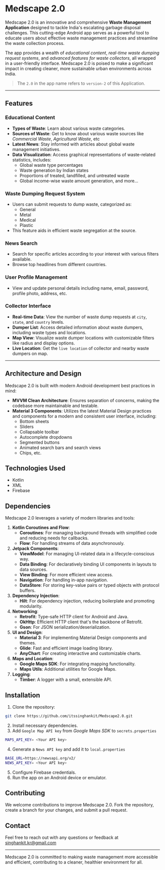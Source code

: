 # Medscape 2.0

Medscape 2.0 is an innovative and comprehensive **Waste Management Application** designed to tackle
India's escalating garbage disposal challenges. This cutting-edge Android app serves as a powerful
tool to educate users about effective waste management practices and streamline the waste collection
process.

The app provides a wealth of _educational content_, _real-time waste dumping request systems_, and
_advanced features for waste collectors_, all wrapped in a user-friendly interface. Medscape 2.0 is
poised to make a significant impact in creating cleaner, more sustainable urban environments across
India.

> The `2.0` in the app name refers to `version-2` of this Application.

---
## Features

### Educational Content

- **Types of Waste**: Learn about various waste categories.
- **Sources of Waste**: Get to know about various waste sources like _Commercial Waste_,
  _Agricultural Waste_, etc
- **Latest News**: Stay informed with articles about global waste management initiatives.
- **Data Visualization**: Access graphical representations of waste-related statistics, includes:
    - Global waste type percentages
    - Waste generation by Indian states
    - Proportions of treated, landfilled, and untreated waste
    - Global income-wise waste amount generation, and more...

### Waste Dumping Request System

- Users can submit requests to dump waste, categorized as:
    - General
    - Metal
    - Medical
    - Plastic
- This feature aids in efficient waste segregation at the source.

### News Search

- Search for specific articles according to your interest with various filters available.
- Browse top headlines from different countries.

### User Profile Management

- View and update personal details including name, email, password, profile photo, address, etc.

### Collector Interface

- **Real-time Data**: View the number of waste dump requests at `city`, `state`, and `country`
  levels.
- **Dumper List**: Access detailed information about waste dumpers, including waste types and
  locations.
- **Map View**: Visualize waste dumper locations with customizable filters like radius and display
  options.
- **Live Location**: Get the `live location` of collector and nearby waste dumpers on map.

---
## Architecture and Design

Medscape 2.0 is built with modern Android development best practices in mind:

- **MVVM Clean Architecture**: Ensures separation of concerns, making the codebase more maintainable
  and testable.
- **Material 3 Components**: Utilizes the latest Material Design practices and components for a
  modern and consistent user interface, including:
    - Bottom sheets
    - Sliders
    - Collapsable toolbar
    - Autocomplete dropdowns
    - Segmented buttons
    - Animated search bars and search views
    - Chips, etc.

## Technologies Used

- Kotlin
- XML
- Firebase

## Dependencies

Medscape 2.0 leverages a variety of modern libraries and tools:

1. **Kotlin Coroutines and Flow**:
    - **Coroutines**: For managing background threads with simplified code and reducing needs for
      callbacks.
    - **Flow**: For handling streams of data asynchronously.
2. **Jetpack Components**:
    - **ViewModel**: For managing UI-related data in a lifecycle-conscious way.
    - **Data Binding**: For declaratively binding UI components in layouts to data sources.
    - **View Binding**: For more efficient view access.
    - **Navigation**: For handling in-app navigation.
    - **DataStore**: For storing key-value pairs or typed objects with protocol buffers.
3. **Dependency Injection**:
    - **Hilt**: For dependency injection, reducing boilerplate and promoting modularity.
4. **Networking**:
    - **Retrofit**: Type-safe HTTP client for Android and Java.
    - **OkHttp**: Efficient HTTP client that's the backbone of Retrofit.
    - **Gson**: For JSON serialization/deserialization.
5. **UI and Design**:
    - **Material 3**: For implementing Material Design components and themes.
    - **Glide**: Fast and efficient image loading library.
    - **AnyChart**: For creating interactive and customizable charts.
6. **Maps and Location**:
    - **Google Maps SDK**: For integrating mapping functionality.
    - **Maps Utils**: Additional utilities for Google Maps.
7. **Logging**:
    - **Timber**: A logger with a small, extensible API.

## Installation

1. Clone the repository:

```bash
git clone https://github.com/itssinghankit/Medscape2.0.git
```

2. Install necessary dependencies.
3. Add `Google Map API key` from _Google Maps SDK_ to `secrets.properties`

```bash
MAPS_API_KEY= <Your API key>
```

4. Generate a `News API key` and add it to `local.properties`

```bash
BASE_URL=https://newsapi.org/v2/
NEWS_API_KEY= <Your API key>
```

5. Configure Firebase credentials.
6. Run the app on an Android device or emulator.

## Contributing

We welcome contributions to improve Medscape 2.0. Fork the repository, create a branch for your
changes, and submit a pull request.

## Contact

Feel free to reach out with any questions or feedback at
[singhankit.kr@gmail.com](singhankit.kr@gmail.com)

---

Medscape 2.0 is committed to making waste management more accessible and efficient, contributing to
a cleaner, healthier environment for all.
